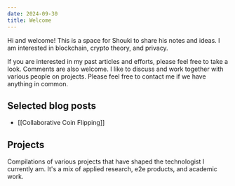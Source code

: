 ```yaml
---
date: 2024-09-30
title: Welcome
---
```


Hi and welcome!
This is a space for Shouki to share his notes and ideas.
I am interested in blockchain, crypto theory, and privacy.

If you are interested in my past articles and efforts, please feel free to take a look. Comments are also welcome.
I like to discuss and work together with various people on projects. Please feel free to contact me if we have anything in common.

## Selected blog posts

- [[Collaborative Coin Flipping]]

## Projects

Compilations of various projects that have shaped the technologist I currently am. It's a mix of applied research, e2e products, and academic work.
